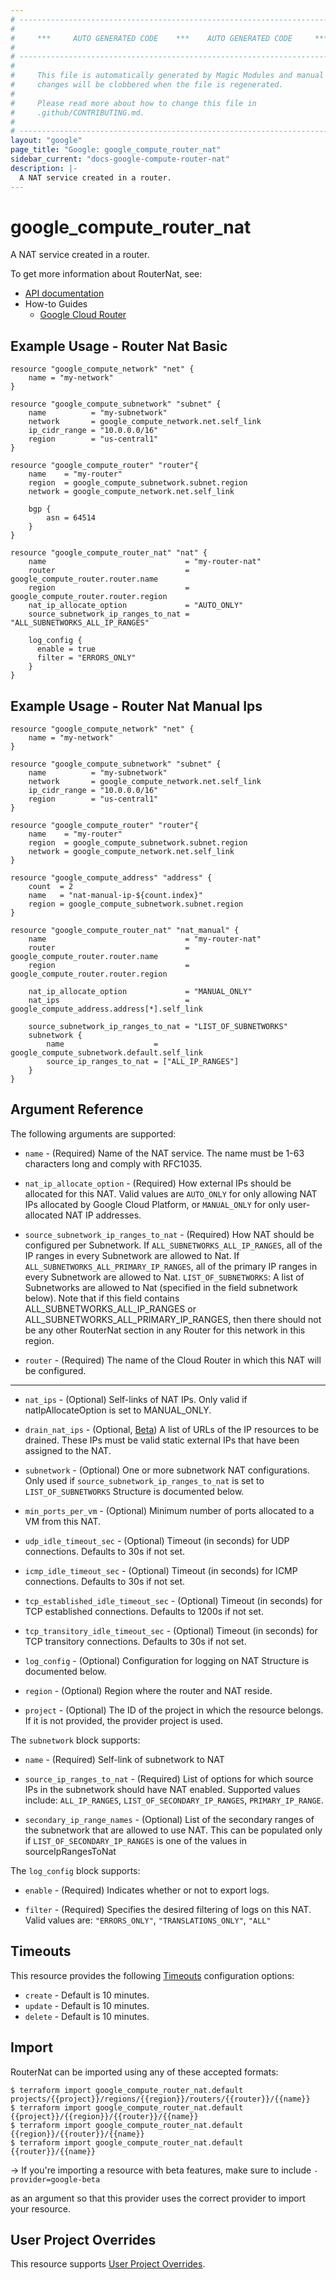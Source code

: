 ```yaml
---
# ----------------------------------------------------------------------------
#
#     ***     AUTO GENERATED CODE    ***    AUTO GENERATED CODE     ***
#
# ----------------------------------------------------------------------------
#
#     This file is automatically generated by Magic Modules and manual
#     changes will be clobbered when the file is regenerated.
#
#     Please read more about how to change this file in
#     .github/CONTRIBUTING.md.
#
# ----------------------------------------------------------------------------
layout: "google"
page_title: "Google: google_compute_router_nat"
sidebar_current: "docs-google-compute-router-nat"
description: |-
  A NAT service created in a router.
---
```


# google\_compute\_router\_nat

A NAT service created in a router.


To get more information about RouterNat, see:

* [API documentation](https://cloud.google.com/compute/docs/reference/rest/v1/routers)
* How-to Guides
    * [Google Cloud Router](https://cloud.google.com/router/docs/)

## Example Usage - Router Nat Basic


```hcl
resource "google_compute_network" "net" {
	name = "my-network"
}

resource "google_compute_subnetwork" "subnet" {
	name          = "my-subnetwork"
	network       = google_compute_network.net.self_link
	ip_cidr_range = "10.0.0.0/16"
	region        = "us-central1"
}

resource "google_compute_router" "router"{
	name    = "my-router"
	region  = google_compute_subnetwork.subnet.region
	network = google_compute_network.net.self_link

	bgp {
		asn = 64514
	}
}

resource "google_compute_router_nat" "nat" {
	name                               = "my-router-nat"
	router                             = google_compute_router.router.name
	region                             = google_compute_router.router.region
	nat_ip_allocate_option             = "AUTO_ONLY"
	source_subnetwork_ip_ranges_to_nat = "ALL_SUBNETWORKS_ALL_IP_RANGES"

	log_config {
	  enable = true
	  filter = "ERRORS_ONLY"
	}
}
```
## Example Usage - Router Nat Manual Ips


```hcl
resource "google_compute_network" "net" {
	name = "my-network"
}

resource "google_compute_subnetwork" "subnet" {
	name          = "my-subnetwork"
	network       = google_compute_network.net.self_link
	ip_cidr_range = "10.0.0.0/16"
	region        = "us-central1"
}

resource "google_compute_router" "router"{
	name    = "my-router"
	region  = google_compute_subnetwork.subnet.region
	network = google_compute_network.net.self_link
}

resource "google_compute_address" "address" {
	count  = 2
	name   = "nat-manual-ip-${count.index}"
	region = google_compute_subnetwork.subnet.region
}

resource "google_compute_router_nat" "nat_manual" {
	name                               = "my-router-nat"
	router                             = google_compute_router.router.name
	region                             = google_compute_router.router.region

	nat_ip_allocate_option             = "MANUAL_ONLY"
	nat_ips                            = google_compute_address.address[*].self_link

	source_subnetwork_ip_ranges_to_nat = "LIST_OF_SUBNETWORKS"
	subnetwork {
		name                    = google_compute_subnetwork.default.self_link
		source_ip_ranges_to_nat = ["ALL_IP_RANGES"]
	}
}
```

## Argument Reference

The following arguments are supported:


* `name` -
  (Required)
  Name of the NAT service. The name must be 1-63 characters long and
  comply with RFC1035.

* `nat_ip_allocate_option` -
  (Required)
  How external IPs should be allocated for this NAT. Valid values are
  `AUTO_ONLY` for only allowing NAT IPs allocated by Google Cloud
  Platform, or `MANUAL_ONLY` for only user-allocated NAT IP addresses.

* `source_subnetwork_ip_ranges_to_nat` -
  (Required)
  How NAT should be configured per Subnetwork.
  If `ALL_SUBNETWORKS_ALL_IP_RANGES`, all of the
  IP ranges in every Subnetwork are allowed to Nat.
  If `ALL_SUBNETWORKS_ALL_PRIMARY_IP_RANGES`, all of the primary IP
  ranges in every Subnetwork are allowed to Nat.
  `LIST_OF_SUBNETWORKS`: A list of Subnetworks are allowed to Nat
  (specified in the field subnetwork below). Note that if this field
  contains ALL_SUBNETWORKS_ALL_IP_RANGES or
  ALL_SUBNETWORKS_ALL_PRIMARY_IP_RANGES, then there should not be any
  other RouterNat section in any Router for this network in this region.

* `router` -
  (Required)
  The name of the Cloud Router in which this NAT will be configured.


- - -


* `nat_ips` -
  (Optional)
  Self-links of NAT IPs. Only valid if natIpAllocateOption
  is set to MANUAL_ONLY.

* `drain_nat_ips` -
  (Optional, [Beta](https://terraform.io/docs/providers/google/provider_versions.html))
  A list of URLs of the IP resources to be drained. These IPs must be
  valid static external IPs that have been assigned to the NAT.

* `subnetwork` -
  (Optional)
  One or more subnetwork NAT configurations. Only used if
  `source_subnetwork_ip_ranges_to_nat` is set to `LIST_OF_SUBNETWORKS`  Structure is documented below.

* `min_ports_per_vm` -
  (Optional)
  Minimum number of ports allocated to a VM from this NAT.

* `udp_idle_timeout_sec` -
  (Optional)
  Timeout (in seconds) for UDP connections. Defaults to 30s if not set.

* `icmp_idle_timeout_sec` -
  (Optional)
  Timeout (in seconds) for ICMP connections. Defaults to 30s if not set.

* `tcp_established_idle_timeout_sec` -
  (Optional)
  Timeout (in seconds) for TCP established connections.
  Defaults to 1200s if not set.

* `tcp_transitory_idle_timeout_sec` -
  (Optional)
  Timeout (in seconds) for TCP transitory connections.
  Defaults to 30s if not set.

* `log_config` -
  (Optional)
  Configuration for logging on NAT  Structure is documented below.

* `region` -
  (Optional)
  Region where the router and NAT reside.

* `project` - (Optional) The ID of the project in which the resource belongs.
    If it is not provided, the provider project is used.


The `subnetwork` block supports:

* `name` -
  (Required)
  Self-link of subnetwork to NAT

* `source_ip_ranges_to_nat` -
  (Required)
  List of options for which source IPs in the subnetwork
  should have NAT enabled. Supported values include:
  `ALL_IP_RANGES`, `LIST_OF_SECONDARY_IP_RANGES`,
  `PRIMARY_IP_RANGE`.

* `secondary_ip_range_names` -
  (Optional)
  List of the secondary ranges of the subnetwork that are allowed
  to use NAT. This can be populated only if
  `LIST_OF_SECONDARY_IP_RANGES` is one of the values in
  sourceIpRangesToNat

The `log_config` block supports:

* `enable` -
  (Required)
  Indicates whether or not to export logs.

* `filter` -
  (Required)
  Specifies the desired filtering of logs on this NAT. Valid
  values are: `"ERRORS_ONLY"`, `"TRANSLATIONS_ONLY"`, `"ALL"`


## Timeouts

This resource provides the following
[Timeouts](/docs/configuration/resources.html#timeouts) configuration options:

- `create` - Default is 10 minutes.
- `update` - Default is 10 minutes.
- `delete` - Default is 10 minutes.

## Import

RouterNat can be imported using any of these accepted formats:

```
$ terraform import google_compute_router_nat.default projects/{{project}}/regions/{{region}}/routers/{{router}}/{{name}}
$ terraform import google_compute_router_nat.default {{project}}/{{region}}/{{router}}/{{name}}
$ terraform import google_compute_router_nat.default {{region}}/{{router}}/{{name}}
$ terraform import google_compute_router_nat.default {{router}}/{{name}}
```

-> If you're importing a resource with beta features, make sure to include `-provider=google-beta`

as an argument so that this provider uses the correct provider to import your resource.

## User Project Overrides

This resource supports [User Project Overrides](https://www.terraform.io/docs/providers/google/provider_reference.html#user_project_override).
